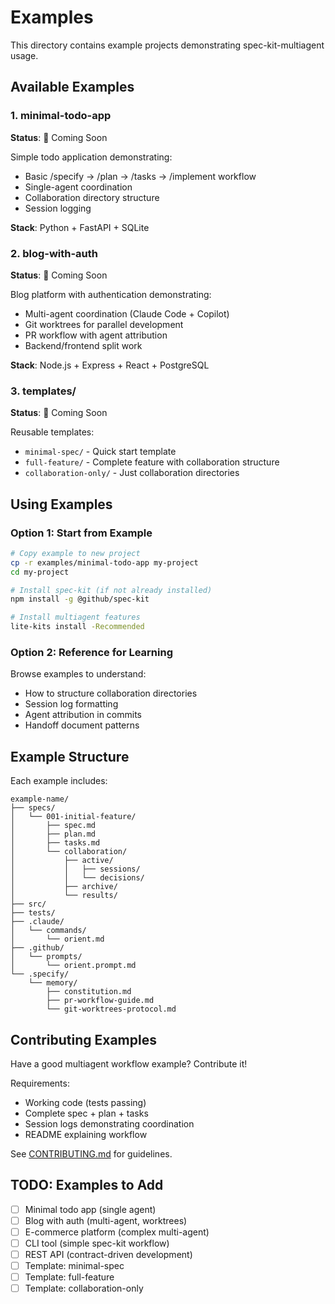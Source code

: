 # Examples

This directory contains example projects demonstrating spec-kit-multiagent usage.

## Available Examples

### 1. minimal-todo-app
**Status**: 🚧 Coming Soon

Simple todo application demonstrating:
- Basic /specify → /plan → /tasks → /implement workflow
- Single-agent coordination
- Collaboration directory structure
- Session logging

**Stack**: Python + FastAPI + SQLite

### 2. blog-with-auth
**Status**: 🚧 Coming Soon

Blog platform with authentication demonstrating:
- Multi-agent coordination (Claude Code + Copilot)
- Git worktrees for parallel development
- PR workflow with agent attribution
- Backend/frontend split work

**Stack**: Node.js + Express + React + PostgreSQL

### 3. templates/
**Status**: 🚧 Coming Soon

Reusable templates:
- `minimal-spec/` - Quick start template
- `full-feature/` - Complete feature with collaboration structure
- `collaboration-only/` - Just collaboration directories

## Using Examples

### Option 1: Start from Example

```bash
# Copy example to new project
cp -r examples/minimal-todo-app my-project
cd my-project

# Install spec-kit (if not already installed)
npm install -g @github/spec-kit

# Install multiagent features
lite-kits install -Recommended
```

### Option 2: Reference for Learning

Browse examples to understand:
- How to structure collaboration directories
- Session log formatting
- Agent attribution in commits
- Handoff document patterns

## Example Structure

Each example includes:
```
example-name/
├── specs/
│   └── 001-initial-feature/
│       ├── spec.md
│       ├── plan.md
│       ├── tasks.md
│       └── collaboration/
│           ├── active/
│           │   ├── sessions/
│           │   └── decisions/
│           ├── archive/
│           └── results/
├── src/
├── tests/
├── .claude/
│   └── commands/
│       └── orient.md
├── .github/
│   └── prompts/
│       └── orient.prompt.md
└── .specify/
    └── memory/
        ├── constitution.md
        ├── pr-workflow-guide.md
        └── git-worktrees-protocol.md
```

## Contributing Examples

Have a good multiagent workflow example? Contribute it!

Requirements:
- Working code (tests passing)
- Complete spec + plan + tasks
- Session logs demonstrating coordination
- README explaining workflow

See [CONTRIBUTING.md](../CONTRIBUTING.md) for guidelines.

## TODO: Examples to Add

- [ ] Minimal todo app (single agent)
- [ ] Blog with auth (multi-agent, worktrees)
- [ ] E-commerce platform (complex multi-agent)
- [ ] CLI tool (simple spec-kit workflow)
- [ ] REST API (contract-driven development)
- [ ] Template: minimal-spec
- [ ] Template: full-feature
- [ ] Template: collaboration-only
